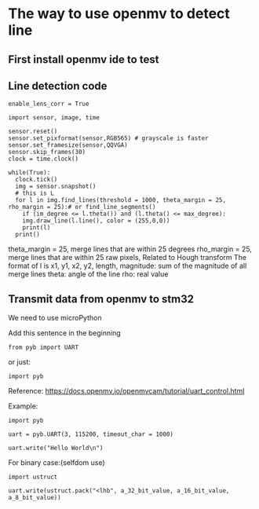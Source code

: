 # The way to use openmv to detect line

## First install openmv ide to test

## Line detection code

~~~
enable_lens_corr = True

import sensor, image, time

sensor.reset()
sensor.set_pixformat(sensor,RGB565) # grayscale is faster
sensor.set_framesize(sensor,QQVGA)
sensor.skip_frames(30)
clock = time.clock()

while(True):
  clock.tick()
  img = sensor.snapshot()
  # this is L
  for l in img.find_lines(threshold = 1000, theta_margin = 25, rho_margin = 25):# or find_line_segments()
    if (im_degree <= l.theta()) and (l.theta() <= max_degree):
    img.draw_line(l.line(), color = (255,0,0))
    print(l)
  print()
~~~
theta_margin = 25, merge lines that are within 25 degrees
rho_margin = 25, merge lines that are within 25 raw pixels, Related to Hough transform
The format of l is x1, y1, x2, y2, length, 
magnitude: sum of the magnitude of all merge lines
theta: angle of the line
rho: real value

## Transmit data from openmv to stm32

We need to use microPython

Add this sentence in the beginning

~~~
from pyb import UART
~~~
or just:
~~~
import pyb
~~~

Reference: https://docs.openmv.io/openmvcam/tutorial/uart_control.html

Example:

~~~
import pyb

uart = pyb.UART(3, 115200, timeout_char = 1000)

uart.write("Hello World\n")
~~~

For binary case:(selfdom use)

~~~
import ustruct

uart.write(ustruct.pack("<lhb", a_32_bit_value, a_16_bit_value, a_8_bit_value))
~~~

